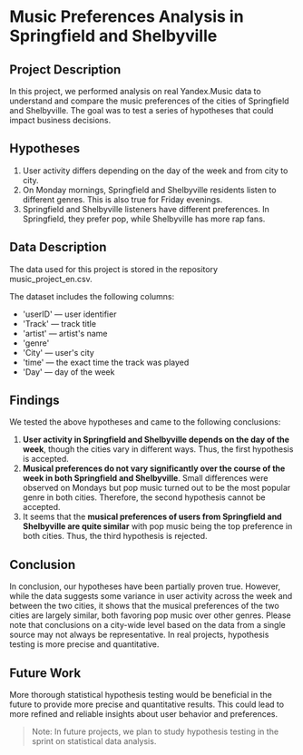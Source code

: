 # Music Preferences Analysis in Springfield and Shelbyville

## Project Description

In this project, we performed analysis on real Yandex.Music data to understand and compare the music preferences of the cities of Springfield and Shelbyville. The goal was to test a series of hypotheses that could impact business decisions.

## Hypotheses

1. User activity differs depending on the day of the week and from city to city.
2. On Monday mornings, Springfield and Shelbyville residents listen to different genres. This is also true for Friday evenings.
3. Springfield and Shelbyville listeners have different preferences. In Springfield, they prefer pop, while Shelbyville has more rap fans.

## Data Description

The data used for this project is stored in the repository music_project_en.csv.

The dataset includes the following columns:

- 'userID' — user identifier
- 'Track' — track title
- 'artist' — artist's name
- 'genre'
- 'City' — user's city
- 'time' — the exact time the track was played
- 'Day' — day of the week

## Findings

We tested the above hypotheses and came to the following conclusions:

1. **User activity in Springfield and Shelbyville depends on the day of the week**, though the cities vary in different ways. Thus, the first hypothesis is accepted.
2. **Musical preferences do not vary significantly over the course of the week in both Springfield and Shelbyville**. Small differences were observed on Mondays but pop music turned out to be the most popular genre in both cities. Therefore, the second hypothesis cannot be accepted.
3. It seems that the **musical preferences of users from Springfield and Shelbyville are quite similar** with pop music being the top preference in both cities. Thus, the third hypothesis is rejected.

## Conclusion

In conclusion, our hypotheses have been partially proven true. However, while the data suggests some variance in user activity across the week and between the two cities, it shows that the musical preferences of the two cities are largely similar, both favoring pop music over other genres. Please note that conclusions on a city-wide level based on the data from a single source may not always be representative. In real projects, hypothesis testing is more precise and quantitative.

## Future Work

More thorough statistical hypothesis testing would be beneficial in the future to provide more precise and quantitative results. This could lead to more refined and reliable insights about user behavior and preferences. 

> Note: In future projects, we plan to study hypothesis testing in the sprint on statistical data analysis.
